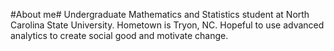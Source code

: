 #About me#
Undergraduate Mathematics and Statistics student at North Carolina State University.
Hometown is Tryon, NC.
Hopeful to use advanced analytics to create social good and motivate change.

<!---
esdadson/esdadson is a ✨ special ✨ repository because its `README.md` (this file) appears on your GitHub profile.
You can click the Preview link to take a look at your changes.
--->
